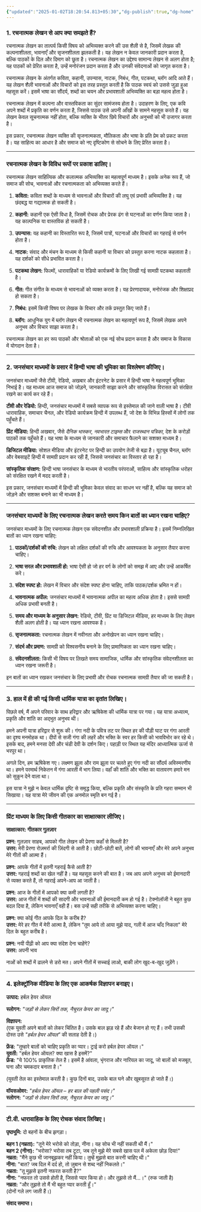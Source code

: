 ```yaml
---
{"updated":"2025-01-02T18:20:54.813+05:30","dg-publish":true,"dg-home":false,"tags":["semester-3","hindi"],"permalink":"/hindi/paper-1/","dgPassFrontmatter":true,"created":"2025-01-02T18:10:10.785+05:30"}
---
```


### **1. रचनात्मक लेखन से आप क्या समझते हैं?**

रचनात्मक लेखन का तात्पर्य किसी विषय को अभिव्यक्त करने की उस शैली से है, जिसमें लेखक की कल्पनाशीलता, भावनाएँ और सृजनशीलता झलकती है। यह लेखन न केवल जानकारी प्रदान करता है, बल्कि पाठकों के दिल और दिमाग को छूता है। रचनात्मक लेखन का उद्देश्य सामान्य लेखन से अलग होता है; यह पाठकों को प्रेरित करता है, उन्हें मनोरंजन प्रदान करता है और उनकी संवेदनाओं को जागृत करता है।

रचनात्मक लेखन के अंतर्गत कविता, कहानी, उपन्यास, नाटक, निबंध, गीत, पटकथा, ब्लॉग आदि आते हैं। यह लेखन शैली भावनाओं और विचारों को इस तरह प्रस्तुत करती है कि पाठक स्वयं को उससे जुड़ा हुआ महसूस करें। इसमें भाषा का सौंदर्य, शब्दों का चयन और प्रभावशाली अभिव्यक्ति का बड़ा महत्व होता है।

रचनात्मक लेखन में कल्पना और वास्तविकता का सुंदर सामंजस्य होता है। उदाहरण के लिए, एक कवि अपने शब्दों में प्रकृति का वर्णन करता है, जिससे पाठक उसे अपनी आँखों के सामने महसूस करते हैं। यह लेखन केवल सूचनात्मक नहीं होता, बल्कि व्यक्ति के भीतर छिपे विचारों और अनुभवों को भी उजागर करता है।

इस प्रकार, रचनात्मक लेखन व्यक्ति की सृजनात्मकता, मौलिकता और भाषा के प्रति प्रेम को प्रकट करता है। यह साहित्य का आधार है और समाज को नए दृष्टिकोण से सोचने के लिए प्रेरित करता है।

---

### **रचनात्मक लेखन के विविध रूपों पर प्रकाश डालिए।**

रचनात्मक लेखन साहित्यिक और कलात्मक अभिव्यक्ति का महत्वपूर्ण माध्यम है। इसके अनेक रूप हैं, जो समाज की सोच, भावनाओं और रचनात्मकता को अभिव्यक्त करते हैं।

1. **कविता:** कविता शब्दों के माध्यम से भावनाओं और विचारों की लघु एवं प्रभावी अभिव्यक्ति है। यह छंदबद्ध या गद्यात्मक हो सकती है।
    
2. **कहानी:** कहानी एक ऐसी विधा है, जिसमें रोचक और प्रेरक ढंग से घटनाओं का वर्णन किया जाता है। यह काल्पनिक या वास्तविक हो सकती है।
    
3. **उपन्यास:** यह कहानी का विस्तारित रूप है, जिसमें पात्रों, घटनाओं और विचारों का गहराई से वर्णन होता है।
    
4. **नाटक:** संवाद और मंचन के माध्यम से किसी कहानी या विचार को प्रस्तुत करना नाटक कहलाता है। यह दर्शकों को सीधे प्रभावित करता है।
    
5. **पटकथा लेखन:** फिल्मों, धारावाहिकों या रेडियो कार्यक्रमों के लिए लिखी गई सामग्री पटकथा कहलाती है।
    
6. **गीत:** गीत संगीत के माध्यम से भावनाओं को व्यक्त करता है। यह प्रेरणादायक, मनोरंजक और शिक्षाप्रद हो सकता है।
    
7. **निबंध:** इसमें किसी विषय पर लेखक के विचार और तर्क प्रस्तुत किए जाते हैं।
    
8. **ब्लॉग:** आधुनिक युग में ब्लॉग लेखन भी रचनात्मक लेखन का महत्वपूर्ण रूप है, जिसमें लेखक अपने अनुभव और विचार साझा करता है।
    

रचनात्मक लेखन का हर रूप पाठकों और श्रोताओं को एक नई सोच प्रदान करता है और समाज के विकास में योगदान देता है।

---

### **2. जनसंचार माध्यमों के प्रसार में हिन्दी भाषा की भूमिका का विश्लेषण कीजिए।**

जनसंचार माध्यमों जैसे टीवी, रेडियो, अखबार और इंटरनेट के प्रसार में हिन्दी भाषा ने महत्वपूर्ण भूमिका निभाई है। यह माध्यम आज समाज को जोड़ने, जानकारी साझा करने और सांस्कृतिक विरासत को संरक्षित रखने का कार्य कर रहे हैं।

**टीवी और रेडियो:** हिन्दी, जनसंचार माध्यमों में सबसे व्यापक रूप से इस्तेमाल की जाने वाली भाषा है। टीवी धारावाहिक, समाचार चैनल, और रेडियो कार्यक्रम हिन्दी में उपलब्ध हैं, जो देश के विभिन्न हिस्सों में लोगों तक पहुँचते हैं।

**प्रिंट मीडिया:** हिन्दी अखबार, जैसे _दैनिक भास्कर_, _नवभारत टाइम्स_ और _राजस्थान पत्रिका_, देश के करोड़ों पाठकों तक पहुँचते हैं। यह भाषा के माध्यम से जानकारी और समाचार फैलाने का सशक्त माध्यम है।

**डिजिटल मीडिया:** सोशल मीडिया और इंटरनेट पर हिन्दी का उपयोग तेजी से बढ़ा है। यूट्यूब चैनल, ब्लॉग और वेबसाइटें हिन्दी में सामग्री प्रदान कर रही हैं, जिससे जनसंचार का विस्तार हो रहा है।

**सांस्कृतिक संरक्षण:** हिन्दी भाषा जनसंचार के माध्यम से भारतीय परंपराओं, साहित्य और सांस्कृतिक धरोहर को संरक्षित रखने में मदद करती है।

इस प्रकार, जनसंचार माध्यमों में हिन्दी की भूमिका केवल संवाद का साधन भर नहीं है, बल्कि यह समाज को जोड़ने और सशक्त बनाने का भी माध्यम है।

---

### **जनसंचार माध्यमों के लिए रचनात्मक लेखन करते समय किन बातों का ध्यान रखना चाहिए?**

जनसंचार माध्यमों के लिए रचनात्मक लेखन एक संवेदनशील और प्रभावशाली प्रक्रिया है। इसमें निम्नलिखित बातों का ध्यान रखना चाहिए:

1. **पाठकों/दर्शकों की रुचि:** लेखन को लक्षित दर्शकों की रुचि और आवश्यकता के अनुसार तैयार करना चाहिए।
    
2. **भाषा सरल और प्रभावशाली हो:** भाषा ऐसी हो जो हर वर्ग के लोगों को समझ में आए और उन्हें आकर्षित करे।
    
3. **संदेश स्पष्ट हो:** लेखन में विचार और संदेश स्पष्ट होना चाहिए, ताकि पाठक/दर्शक भ्रमित न हों।
    
4. **भावनात्मक अपील:** जनसंचार माध्यमों में भावनात्मक अपील का महत्व अधिक होता है। इससे सामग्री अधिक प्रभावी बनती है।
    
5. **समय और माध्यम के अनुसार लेखन:** रेडियो, टीवी, प्रिंट या डिजिटल मीडिया, हर माध्यम के लिए लेखन शैली अलग होती है। यह ध्यान रखना आवश्यक है।
    
6. **सृजनात्मकता:** रचनात्मक लेखन में नवीनता और अनोखेपन का ध्यान रखना चाहिए।
    
7. **संदर्भ और प्रमाण:** सामग्री को विश्वसनीय बनाने के लिए प्रामाणिकता का ध्यान रखना चाहिए।
    
8. **संवेदनशीलता:** किसी भी विषय पर लिखते समय सामाजिक, धार्मिक और सांस्कृतिक संवेदनशीलता का ध्यान रखना जरूरी है।
    

इन बातों का ध्यान रखकर जनसंचार के लिए प्रभावी और रोचक रचनात्मक सामग्री तैयार की जा सकती है।

---

### **3. हाल में ही की गई किसी धार्मिक यात्रा का वृतांत लिखिए।**

पिछले वर्ष, मैं अपने परिवार के साथ हरिद्वार और ऋषिकेश की धार्मिक यात्रा पर गया। यह यात्रा अध्यात्म, प्रकृति और शांति का अद्भुत अनुभव थी।

हमने अपनी यात्रा हरिद्वार से शुरू की। गंगा नदी के पवित्र तट पर स्थित हर की पौड़ी घाट पर गंगा आरती का दृश्य मनमोहक था। दीपों से सजी गंगा की लहरें और भक्ति के स्वर हर किसी को भावविभोर कर रहे थे। इसके बाद, हमने मनसा देवी और चंडी देवी के दर्शन किए। पहाड़ी पर स्थित यह मंदिर आध्यात्मिक ऊर्जा से भरपूर था।

अगले दिन, हम ऋषिकेश गए। लक्ष्मण झूला और राम झूला पर चलते हुए गंगा नदी का सौंदर्य अविस्मरणीय था। हमने परमार्थ निकेतन में गंगा आरती में भाग लिया। वहाँ की शांति और भक्ति का वातावरण हमारे मन को सुकून देने वाला था।

इस यात्रा ने मुझे न केवल धार्मिक दृष्टि से समृद्ध किया, बल्कि प्रकृति और संस्कृति के प्रति गहरा सम्मान भी सिखाया। यह यात्रा मेरे जीवन की एक अनमोल स्मृति बन गई है।

---

### **प्रिंट माध्यम के लिए किसी गीतकार का साक्षात्कार लीजिए।**

**साक्षात्कार: गीतकार गुलज़ार**

**प्रश्न:** गुलज़ार साहब, आपको गीत लेखन की प्रेरणा कहाँ से मिलती है?  
**उत्तर:** मेरी प्रेरणा रोज़मर्रा की ज़िंदगी से आती है। छोटी-छोटी बातें, लोगों की भावनाएँ और मेरे अपने अनुभव मेरे गीतों की आत्मा हैं।

**प्रश्न:** आपके गीतों में इतनी गहराई कैसे आती है?  
**उत्तर:** गहराई शब्दों का खेल नहीं है। यह महसूस करने की बात है। जब आप अपने अनुभव को ईमानदारी से व्यक्त करते हैं, तो गहराई अपने-आप आ जाती है।

**प्रश्न:** आज के गीतों में आपको क्या कमी लगती है?  
**उत्तर:** आज गीतों में शब्दों की सादगी और भावनाओं की ईमानदारी कम हो गई है। टेक्नोलॉजी ने बहुत कुछ बदल दिया है, लेकिन भावनाएँ वही हैं। बस उन्हें सही तरीके से अभिव्यक्त करना चाहिए।

**प्रश्न:** क्या कोई गीत आपके दिल के करीब है?  
**उत्तर:** मेरे हर गीत में मेरी आत्मा है, लेकिन "तुम आये तो आया मुझे याद, गली में आज चाँद निकला" मेरे दिल के बहुत करीब है।

**प्रश्न:** नयी पीढ़ी को आप क्या संदेश देना चाहेंगे?  
**उत्तर:** अपनी भाव

नाओं को शब्दों में ढालने से डरो मत। अपने गीतों में सच्चाई लाओ, बाकी लोग खुद-ब-खुद जुड़ेंगे।

---

### **4. इलेक्ट्रॉनिक मीडिया के लिए एक आकर्षक विज्ञापन बनाइए।**

**उत्पाद:** हर्बल हेयर ऑयल

**स्लोगन:** _"जड़ों से लेकर सिरों तक, नैचुरल केयर का जादू।"_

**विज्ञापन:**  
(एक युवती अपने बालों को लेकर चिंतित है। उसके बाल झड़ रहे हैं और बेजान हो गए हैं। तभी उसकी दोस्त उसे _"हर्बल हेयर ऑयल"_ की सलाह देती है।)

**फ्रेंड:** "तुम्हारे बालों को चाहिए प्रकृति का प्यार। ट्राई करो हर्बल हेयर ऑयल।"  
**युवती:** "हर्बल हेयर ऑयल? क्या खास है इसमें?"  
**फ्रेंड:** "ये 100% प्राकृतिक तेल है। इसमें है आंवला, भृंगराज और नारियल का जादू, जो बालों को मजबूत, घना और चमकदार बनाता है।"

(युवती तेल का इस्तेमाल करती है। कुछ दिनों बाद, उसके बाल घने और खूबसूरत हो जाते हैं।)

**वॉयसओवर:** _"हर्बल हेयर ऑयल – हर बाल की पहली पसंद।"_  
**स्लोगन:** _"जड़ों से लेकर सिरों तक, नैचुरल केयर का जादू।"_

---

### **टी.वी. धारावाहिक के लिए रोचक संवाद लिखिए।**

**पृष्ठभूमि:** दो बहनों के बीच झगड़ा।

**बहन 1 (नम्रता):** "तूने मेरे भरोसे को तोड़ा, नीना। यह सोच भी नहीं सकती थी मैं।"  
**बहन 2 (नीना):** "भरोसा? भरोसा तब टूटा, जब तूने मुझे मेरे सबसे खास पल में अकेला छोड़ दिया!"  
**नम्रता:** "मैंने कुछ भी जानबूझकर नहीं किया। तुम्हें मुझसे बात करनी चाहिए थी।"  
**नीना:** "बात? जब दिल में दर्द हो, तो ज़ुबान से शब्द नहीं निकलते।"  
**नम्रता:** "तू मुझसे इतनी नफरत करती है?"  
**नीना:** "नफरत तो उससे होती है, जिससे प्यार किया हो। और तुझसे तो मैं...।" (रुक जाती है)  
**नम्रता:** "और तुझसे तो मैं भी बहुत प्यार करती हूँ।"  
(दोनों गले लग जाती हैं।)

**संवाद समाप्त।**